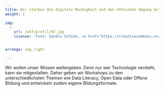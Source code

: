```yaml
---
title: Wir stärken die digitale Mündigkeit und den ethischen Umgang mit Technologie
weight: 1

img:
  -
    url: /okf/profil/07.jpg
    license: 'Foto: Sandra Schink, <a href="https://creativecommons.org/licenses/by/4.0/">CC BY 4.0</a> Jugend hackt'


arrange: img_right

---
```


Wir wollen unser Wissen weitergeben. Denn nur wer Technologie versteht, kann sie mitgestalten. Daher geben wir Workshops zu den unterschiedlichsten Themen wie Data Literacy, Open Data oder Offene Bildung und entwickeln zudem eigene Bildungsformate.
